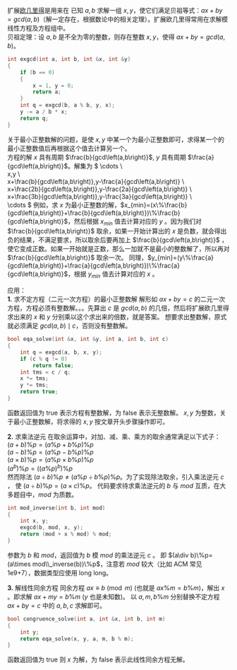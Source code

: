 
扩展[欧几里得](https://gukaifeng.me/2018/08/31/%E6%AC%A7%E5%87%A0%E9%87%8C%E5%BE%B7/)是用来在 已知 $a, b$ 求解一组 $x, y$，使它们满足贝祖等式：$ax+by=gcd\left(a,b\right)$（解一定存在，根据数论中的相关定理）。扩展欧几里得常用在求解模线性方程及方程组中。  
贝祖定理：设 $a,b$ 是不全为零的整数，则存在整数 $x,y$，使得 $ax+by=gcd\left(a,b\right)$。

```cpp
int exgcd(int a, int b, int &x, int &y)
{
    if (b == 0)
    {
        x = 1, y = 0;
        return a;
    }
    int q = exgcd(b, a % b, y, x);
    y -= a / b * x;
    return q;
}
```
关于最小正整数解的问题，是使 $x,y$ 中某一个为最小正整数即可，求得某一个的最小正整数值后再根据这个值去计算另一个。  
方程的解 $x$ 具有周期 $\frac{b}{gcd\left(a,b\right)}$, $y$ 具有周期 $\frac{a}{gcd\left(a,b\right)}$。解集为
$
\cdots \\\
x,y \\\
x+\frac{b}{gcd\left(a,b\right)},y-\frac{a}{gcd\left(a,b\right)} \\\
x+\frac{2b}{gcd\left(a,b\right)},y-\frac{2a}{gcd\left(a,b\right)} \\\
x+\frac{3b}{gcd\left(a,b\right)},y-\frac{3a}{gcd\left(a,b\right)} \\\
\cdots
$
例如，求 $x$ 为最小正整数的解，$x_{min}=(x\%\frac{b}{gcd\left(a,b\right)}+\frac{b}{gcd\left(a,b\right)})\%\frac{b}{gcd\left(a,b\right)}$，然后根据 $x_{min}$ 值去计算对应的 $y$ 。因为我们对 $\frac{b}{gcd\left(a,b\right)}$ 取余，如果一开始计算出的 $x$ 是负数，就会得出负的结果，不满足要求，所以取余后要再加上 $\frac{b}{gcd\left(a,b\right)}$ ，使它变成正数。如果一开始就是正数，那么一加就不是最小的整数解了，所以再对 $\frac{b}{gcd\left(a,b\right)}$ 取余一次。<!--more-->
同理，$y_{min}=(y\%\frac{a}{gcd\left(a,b\right)}+\frac{a}{gcd\left(a,b\right)})\%\frac{a}{gcd\left(a,b\right)}$，根据 $y_{min}$ 值去计算对应的 $x​$ 。

应用：  
**1.** 求不定方程（二元一次方程）的最小正整数解
解形如 $ax+by=c$ 的二元一次方程，方程必须有整数解。。。先算出 $c$ 是 $gcd\left(a,b\right)$ 的几倍，然后将扩展欧几里得求出来的 $x$ 和 $y$ 分别乘以这个求出来的倍数，就是答案。
想要求出整数解，原式就必须满足 $gcd\left(a,b\right)\mid c$，否则没有整数解。
```cpp
bool eqa_solve(int &x, int &y, int a, int b, int c)
{
    int q = exgcd(a, b, x, y);
    if (c % q != 0)
        return false;
    int tms = c / q;
    x *= tms;
    y *= tms;
    return true;
}
```
函数返回值为 true 表示方程有整数解，为 false 表示无整数解。
$x,y$ 为整数，关于最小正整数解，将求得的 $x,y$ 按文章开头步骤操作即可。

**2.** 求乘法逆元
在取余运算中，对加、减、乘、乘方的取余通常满足以下式子：  
$(a+b)\%p=(a\%p+b\%p)\%p$  
$(a−b)\%p=(a\%p−b\%p)\%p$  
$(a\times b)\%p=(a\%p\times b\%p)\%p$  
$(a^b)\%p=((a\%p)^b)\%p$  
然而除法 $(a\div b)\%p\neq (a\%p\div b\%p)\%p$。为了实现除法取余，引入乘法逆元 $c$ ， 使 $(a\div b)\%p=(a\times c)\%p$。
代码要求待求乘法逆元的 $b$ 与 $mod$ 互质，在大多题目中，$mod$ 为质数。
```cpp
int mod_inverse(int b, int mod)
{
    int x, y;
    exgcd(b, mod, x, y);
    return (mod + x % mod) % mod;
}
```
参数为 $b$ 和 $mod$，返回值为 $b$ 模 $mod$ 的乘法逆元 $c$ 。
即 $(a\div b)\%p=(a\times mod\\_inverse(b))\%p$，注意若 $mod$ 较大（比如 ACM 常见 1e9+7），数据类型应使用 long long。

**3.** 解线性同余方程
同余方程 $ax\equiv b\pmod m$ (也就是 $ax\%m=b\%m$)，解出 $x$ 。即求解 $ax+my=b\%m$ ($y$ 也是未知数)。
以 $a,m,b\%m$ 分别替换不定方程 $ax+by=c$ 中的 $a,b,c$ 求解即可。
```cpp
bool congruence_solve(int a, int &x, int b, int m)
{
    int y;
    return eqa_solve(x, y, a, m, b % m);
}
```
函数返回值为 true 则 $x$ 为解，为 false 表示此线性同余方程无解。